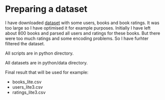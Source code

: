 # Preparing a dataset

I have downloaded [dataset](https://www.kaggle.com/datasets/saurabhbagchi/books-dataset) with some users, books and book ratings.
It was too large so I have optimised it for example purposes. Initially I have left about 800 books and parsed all users and ratings for these books. But there were too much ratings and some encoding problems. So I have furhter filtered the dataset.

All scripts are in python directory.

All datasets are in python/data directory.

Final result that will be used for example:

- books_lite.csv
- users_lite3.csv
- ratings_lite3.csv
